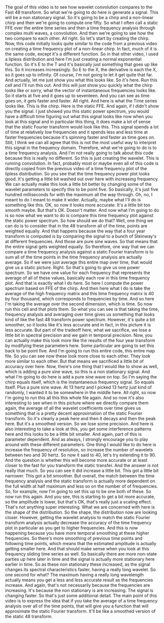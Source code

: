  The goal of this video is to see how wavelet convolution compares to the Fast 48 transform. So what we're going to do here is generate a signal. This will be a non stationary signal. So it's going to be a chirp and a non-linear chirp and then we're going to compute one fifty. So what I often call a static FFE over the entire time series and then a time frequency analysis through complex multi waves, a convolution. And then we're going to see how the two compare to each other. All right. So let's start by creating the chirp. Now, this code initially looks quite similar to the code from a previous video on creating a time frequency plot of a non-linear chirp. In fact, much of it is the same code, except it's a different function. So in that other video, I used a lipless distribution and here I'm just creating a normal exponential function. So it's E to the T and it's basically just something that goes up like this. So it increases increasingly. So E to the X, the derivative is each the X, so it goes up to infinity. Of course, I'm not going to let it get quite that far. And actually, let me just show you what this looks like. So it's here. Run this cell and I'll run this out. And this will just show you quickly what the chirp looks like or sorry, what the vector of instantaneous frequencies looks like. So it starts at five and it goes up to seventeen. And you can see as time goes on, it gets faster and faster. All right. And here is what the Time series looks like. This is the chirp. Here is the static FFE. And again, if I didn't show you the signal. I just showed you this static power spectrum, you would have a difficult time figuring out what this signal looks like now when you look at this signal and in particular this thing, it does make a lot of sense that the static Fourier transform would look like this. This signal spends a lot of time at relatively low frequencies and it spends less and less time at faster frequencies because it's spinning faster and faster as time goes on. Still, I think we can all agree that this is not the most useful way to interpret this signal in the frequency domain. Therefore, what we're going to do is to a time frequency analysis. And I'm not really going to talk about this code because this is really no different. So this is just creating the wavelet. This is running convolution. In fact, probably most or maybe even all of this code is directly copied from the previous video of a time frequency plot of the lipless distribution. So you see that the time frequency power plot looks good. It's getting a little bit washed out over here with increasing frequency. We can actually make this look a little bit better by changing some of the wavelet parameters to specify this to be point five. So basically, it's just five hundred milliseconds for with the maximum all the way through. Oh, no, I meant to do I meant to make it wider. Actually, maybe what I'll do is something like this. OK, so now it looks more accurate. It's a little bit too smooth maybe. But that's OK. Doesn't matter. And now what I'm going to do is so now what we want to do is compare this time frequency plot against the static power spectrum. So how should we do that? Well, one thing we can do is to consider that in the 48 transform all of the time, points are weighted equally. And that happens because the way that a four year transform is computed is by comparing the signal to a bunch of Steinway's at different frequencies. And those are pure sine waves. So that means that the entire signal gets weighted equally. So therefore, one way that we can compare a time frequency analysis against a static Fourier transform is to sum all of the time points in the time frequency analysis are actually average. So if we were just average this entire map over time, that would give us a static picture. Right. So that's going to give us one power spectrum. So we have one value for each frequency that represents the average of all of these values, basically each row in this time frequency plot. And that is exactly what I do here. So here I compute the power spectrum based on FFE of the chirp. And then here what I do is take the average of the high frequency matrix and this time frequency matrix is 40 by four thousand, which corresponds to frequencies by time. And so here I'm taking the average over the second dimension, which is time. So now run this cell and that plots them. So what you can see is that taking the time, frequency analysis and averaging over time gives us something that looks kind of like the fast 48 transform power spectrum. However, it's quite a bit smoother, so it looks like it's less accurate and in fact, in this picture it is less accurate. But part of the tradeoff here, what we sacrifice, we lose a little bit in spectral precision and we gain in temporal precision. Now, you can actually make this look more like the results of the four year transform by modifying these parameters here. Some particular are going to set this back to be point five. And I'm going to run this entire code, this entire map file. So you can see now these look more close to each other. They look more similar to each other. But that means we sacrificed a little bit of accuracy over here. Now, there's one thing that I would like to show as well, which is adding a pure sine wave, so this is a non stationary signal. And what I'm going to do here is add a pure sine wave on top. So I'm saying the chirp equals itself, which is the instantaneous frequency signal. So equals itself. Plus a pure sine wave. At 13 hertz and I picked 13 hertz just kind of randomly, I wanted it to be somewhere in the middle here. All right, so now I'm going to run this all this this whole file again. And so now it's also interesting to see when in this picture where we directly compare them again, the average of all the wavelet coefficients over time gives us something that is a pretty decent approximation of the static Fourier transform. So it's clearly a peak here and then it decays and then the peak here. But it's a smoothed version. So we lose some precision. And here is also interesting to take a look at this, you get some interference patterns here and this looks to be a little bit smaller. And again, part of this is parameter dependent. And as always, I strongly encourage you to play around with these different parameters. One thing I would like to do here is increase the frequency of resolution, so increase the number of wavelets between two and 30 hertz. So now it said to 40, let's try extending it to 90. And the question is whether this will become more accurate or at least closer to the fast for you transform the static transfer. And the answer is not really that much. So you can see it did increase a little bit. This got a little bit narrower. This got a bit smoother. But overall, the match between the time frequency analysis and the static transform is actually more dependent on the full width at half maximum and less so on the number of of frequencies. So, for example, now I'm going to set this up to be one both of these. So now run this again. And you see, this is starting to get a bit more accurate, so the amplitude is lower, but that's OK, that's really just a scaling effect. That's not anything super interesting. What we are concerned with here is the shape of the distribution. So the shape, the distribution now are looking closer. However, getting the wavelet analysis to match the static Fourier transform analysis actually decrease the accuracy of the time frequency plot in particular as you get to higher frequencies. And this is now happening because you have more temporal smoothing at these higher frequencies. So there's more smoothing of previous time points and following time points, which means that the estimated amplitude is actually getting smaller here. And that should make sense when you look at this frequency sliding time series as well. So basically there are more non-state parties up here later in time and the signal is actually more stationary here earlier in time. So as these non stationary these increased, as the signal changes its spectral characteristics faster, having a really long wavelet. So one second for what? The maximum having a really long wavelength actually means you get a less and less accurate result as the frequencies increase. And again, that's not necessarily because the frequencies are increasing. It's because the non stationary is are increasing. The signal is changing faster. So that's just some additional detail. The main point of this video is to express the idea that if you take the average of a time frequency analysis over all of the time points, that will give you a function that will approximate the static Fourier transform. It'll be like a smoothed version of the static 48 transform.